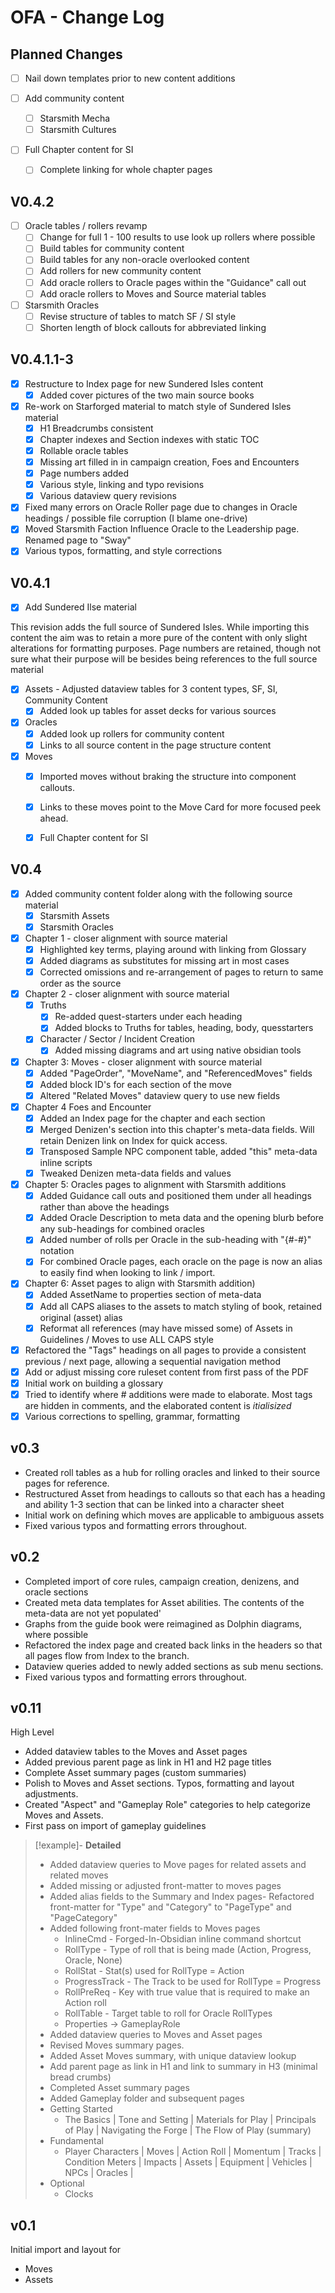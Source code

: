 # OFA - Change Log

## Planned Changes
- [ ] Nail down templates prior to new content additions

- [ ] Add community content
	- [ ] Starsmith Mecha
	- [ ] Starsmith Cultures
- [ ] Full Chapter content for SI
	- [ ] Complete linking for whole chapter pages

## V0.4.2
- [ ] Oracle tables / rollers revamp
	- [ ] Change for full 1 - 100 results to use look up rollers where possible
	- [ ] Build tables for community content
	- [ ] Build tables for any non-oracle overlooked content
	- [ ] Add rollers for new community content
	- [ ] Add oracle rollers to Oracle pages within the "Guidance" call out
	- [ ] Add oracle rollers to Moves and Source material tables
- [ ] Starsmith Oracles
	- [ ] Revise structure of tables to match SF / SI style
	- [ ] Shorten length of block callouts for abbreviated linking

## V0.4.1.1-3
- [x] Restructure to Index page for new Sundered Isles content
	- [x] Added cover pictures of the two main source books
- [x] Re-work on Starforged material to match style of Sundered Isles material
	- [x] H1 Breadcrumbs consistent
	- [x] Chapter indexes and Section indexes with static TOC
	- [x] Rollable oracle tables
	- [x] Missing art filled in in campaign creation, Foes and Encounters
	- [x] Page numbers added
	- [x] Various style, linking and typo revisions
	- [x] Various dataview query revisions
- [x] Fixed many errors on Oracle Roller page due to changes in Oracle headings / possible file corruption (I blame one-drive)
- [x] Moved Starsmith Faction Influence Oracle to the Leadership page. Renamed page to "Sway"
- [x] Various typos, formatting, and style corrections

## V0.4.1
- [x] Add Sundered Ilse material
      
This revision adds the full source of Sundered Isles. While importing this content the aim was to retain a more pure of the content with only slight alterations for formatting purposes. Page numbers are retained, though not sure what their purpose will be besides being references to the full source material

- [x] Assets - Adjusted dataview tables for 3 content types, SF, SI, Community Content
	- [x] Added look up tables for asset decks for various sources
- [x] Oracles
	- [x] Added look up rollers for community content
	- [x] Links to all source content in the page structure content
- [x] Moves
	- [x] Imported moves without braking the structure into component callouts.
	- [x] Links to these moves point to the Move Card for more focused peek ahead.
	- [x] Full Chapter content for SI


## V0.4
- [x] Added community content folder along with the following source material
	- [x] Starsmith Assets
	- [x] Starsmith Oracles
- [x] Chapter 1 - closer alignment with source material
	- [x] Highlighted key terms, playing around with linking from Glossary
	- [x] Added diagrams as substitutes for missing art in most cases
	- [x] Corrected omissions and re-arrangement of pages to return to same order as the source
- [x] Chapter 2 - closer alignment with source material
	- [x] Truths
		- [x] Re-added quest-starters under each heading
		- [x] Added blocks to Truths for tables, heading, body, quesstarters
	- [x] Character / Sector / Incident Creation
		- [x] Added missing diagrams and art using native obsidian tools
- [x] Chapter 3: Moves - closer alignment with source material
	- [x] Added "PageOrder", "MoveName", and "ReferencedMoves" fields
	- [x] Added block ID's for each section of the move
	- [x] Altered "Related Moves" dataview query to use new fields
- [x] Chapter 4 Foes and Encounter
	- [x] Added an Index page for the chapter and each section
	- [x] Merged Denizen's section into this chapter's meta-data fields. Will retain Denizen link on Index for quick access.
	- [x] Transposed Sample NPC component table, added "this" meta-data inline scripts
	- [x] Tweaked Denizen meta-data fields and values
- [x] Chapter 5: Oracles pages to alignment with Starsmith additions
	- [x] Added Guidance call outs and positioned them under all headings rather than above the headings
	- [x] Added Oracle Description to meta data and the opening blurb before any sub-headings for combined oracles
	- [x] Added number of rolls per Oracle in the sub-heading with "{#-#}" notation
	- [x] For combined Oracle pages, each oracle on the page is now an alias to easily find when looking to link / import.
- [x] Chapter 6: Asset pages to align with Starsmith addition)
	- [x] Added AssetName to properties section of meta-data
	- [x] Add all CAPS aliases to the assets to match styling of book, retained original (asset) alias
	- [x] Reformat all references (may have missed some) of Assets in Guidelines / Moves to use ALL CAPS style
- [x] Refactored the "Tags" headings on all pages to provide a consistent previous / next page, allowing a sequential navigation method
- [x] Add or adjust missing core ruleset content from first pass of the PDF
- [x] Initial work on building a glossary
- [x] Tried to identify where # additions were made to elaborate. Most tags are hidden in comments, and the elaborated content is _itialisized_
- [x] Various corrections to spelling, grammar, formatting
## v0.3
- Created roll tables as a hub for rolling oracles and linked to their source pages for reference.
- Restructured Asset from headings to callouts so that each has a heading and ability 1-3 section that can be linked into a character sheet
- Initial work on defining which moves are applicable to ambiguous assets
- Fixed various typos and formatting errors throughout.

## v0.2
- Completed import of core rules, campaign creation, denizens, and oracle sections
- Created meta data templates for Asset abilities. The contents of the meta-data are not yet populated'
- Graphs from the guide book were reimagined as Dolphin diagrams, where possible
- Refactored the index page and created back links in the headers so that all pages flow from Index to the branch.
- Dataview queries added to newly added sections as sub menu sections.
- Fixed various typos and formatting errors throughout.

## v0.11
High Level
- Added dataview tables to the Moves and Asset pages
- Added previous parent page as link in H1 and H2 page titles
- Complete Asset summary pages (custom summaries)
- Polish to Moves and Asset sections. Typos, formatting and layout adjustments.
- Created "Aspect" and "Gameplay Role" categories to help categorize Moves and Assets.
- First pass on import of gameplay guidelines

> [!example]- **Detailed**
> - Added dataview queries to Move pages for related assets and related moves
> - Added missing or adjusted front-matter to moves pages
> - Added alias fields to the Summary and Index pages- Refactored front-matter for "Type" and "Category" to "PageType" and "PageCategory"
> - Added following front-mater fields to Moves pages
> 	- InlineCmd - Forged-In-Obsidian inline command shortcut
> 	- RollType - Type of roll that is being made (Action, Progress, Oracle, None)
> 	- RollStat - Stat(s) used for RollType = Action
> 	- ProgressTrack - The Track to be used for RollType = Progress
> 	- RollPreReq - Key with true value that is required to make an Action roll
> 	- RollTable - Target table to roll for Oracle RollTypes
> 	- Properties -> GameplayRole
> - Added dataview queries to Moves and Asset pages
> - Revised Moves summary pages.
> - Added Asset Moves summary, with unique dataview lookup
> - Add parent page as link in H1 and link to summary in H3  (minimal bread crumbs)
> - Completed Asset summary pages
> - Added Gameplay folder and subsequent pages
> - Getting Started
> 	- The Basics | Tone and Setting | Materials for Play | Principals of Play | Navigating the Forge | The Flow of Play (summary)
> - Fundamental
> 	- Player Characters | Moves | Action Roll | Momentum | Tracks | Condition Meters | Impacts | Assets | Equipment | Vehicles | NPCs | Oracles | 
> - Optional
> 	- Clocks

## v0.1
Initial import and layout for 
 * Moves
 * Assets